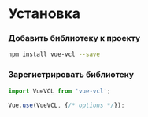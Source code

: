 # Установка

### Добавить библиотеку к проекту
```sh
npm install vue-vcl --save
```

### Зарегистрировать библиотеку
```javascript
import VueVCL from 'vue-vcl';

Vue.use(VueVCL, {/* options */});
```
